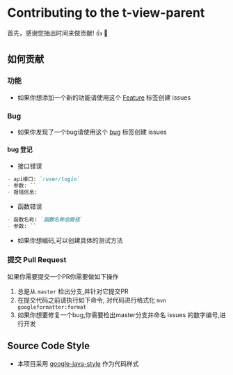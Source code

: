 # Contributing to the t-view-parent

首先，感谢您抽出时间来做贡献! 👍 🎉
## 如何贡献

### 功能 
- 如果你想添加一个新的功能请使用这个 [Feature](https://github.com/t-view/all-view/labels/Feature) 标签创建 issues

### Bug
- 如果你发现了一个bug请使用这个 [bug](https://github.com/t-view/all-view/labels/bug) 标签创建 issues

#### bug 登记
- 接口错误

```markdown
- api接口: `/user/login`
- 参数: ``
- 报错信息: 
```

- 函数错误 

```markdown
- 函数名称: `函数名称全路径`
- 参数: ``
```

- 如果你想编码,可以创建具体的测试方法

### 提交 Pull Request

如果你需要提交一个PR你需要做如下操作
1. 总是从 `master` 检出分支,并针对它提交PR
2. 在提交代码之前请执行如下命令, 对代码进行格式化 `mvn googleformatter:format`
3. 如果你想要修复一个bug,你需要检出master分支并命名 issues 的数字编号,进行开发

## Source Code Style
- 本项目采用 [google-java-style](https://google.github.io/styleguide/javaguide.html) 作为代码样式